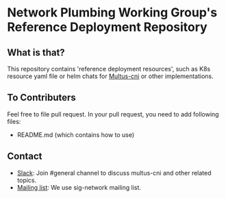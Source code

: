 # Network Plumbing Working Group's Reference Deployment Repository

## What is that?

This repository contains 'reference deployment resources', such as K8s resource yaml file or helm chats for [Multus-cni](https://github.com/intel/multus-cni) or other implementations.

## To Contributers

Feel free to file pull request. In your pull request, you need to add following files:

- README.md (which contains how to use)

## Contact

* [Slack](https://intel-corp.herokuapp.com/): Join #general channel to discuss multus-cni and other related topics.
* [Mailing list](https://groups.google.com/forum/#!forum/kubernetes-sig-network): We use sig-network mailing list.
